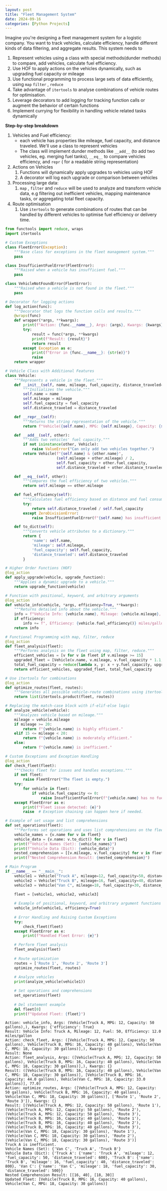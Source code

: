 ```yaml
---
layout: post
title: "Fleet Management System"
date: 2024-09-16
categories: [Python Projects]
---
```


Imagine you're designing a fleet management system for a logistic company. You want to track vehicles, calculate efficiency, handle different kinds of data filtering, and aggregate results. This system needs to

1. Represent vehicles using a class with special methods(dunder methods) to compare, add vehicles, calculate fuel efficiency. 
2. Use HOF to apply actions on the vehicles dynamically, such as upgrading fuel capacity or mileage 
3. Use functional programming to process large sets of data efficiently, using  `map`  `filter` ,  `reduce` 
4. Take advantage of  `itertools`  to analyse combinations of vehicle routes for optimisation. 
5. Leverage decorators to add logging for tracking function calls or augment the behavior of certain functions
6. Implement currying for flexibility in handling vehicle related tasks dynamically 

**Step-by-step breakdown**
1. Vehicles and Fuel efficiency: 
   * each vehicle has properties like mileage, fuel capacity, and distance traveled. We'll use a class to represent vehicles  
   * The class will implement dunder methods like  `__add__` (to add two vehicles, eg. merging fuel tanks),  `__eq__`  to compare vehicles efficiency, and  `repr`  ( for a readable string representation)
2. Actions on Vehicles
   1. Functions will dynamically apply upgrades to vehicles using HOF
   2. A decorator will log each upgrade or comparison between vehicles 
3. Processing large data: 
   1.  `map` ,  `filter`  and  `reduce` will be used to analyze and transform vehicle data, e.g filtering out inefficient vehicles, mapping maintenance tasks, or aggregating total fleet capacity. 
4. Route optimisation 
   1. Use  `itertools` to generate combinations of routes that can be handled by different vehicles to optimise fuel efficiency or delivery time. 


```python
from functools import reduce, wraps
import itertools

# Custom Exceptions
class FleetError(Exception):
    """Base class for exceptions in the fleet management system."""
    pass

class InsufficientFuelError(FleetError):
    """Raised when a vehicle has insufficient fuel."""
    pass

class VehicleNotFoundError(FleetError):
    """Raised when a vehicle is not found in the fleet."""
    pass

# Decorator for logging actions
def log_action(func):
    """Decorator that logs the function calls and results."""
    @wraps(func)
    def wrapper(*args, **kwargs):
        print(f"Action: {func.__name__}, Args: {args}, Kwargs: {kwargs}")
        try:
            result = func(*args, **kwargs)
            print(f"Result: {result}")
            return result
        except Exception as e:
            print(f"Error in {func.__name__}: {str(e)}")
            raise
    return wrapper

# Vehicle Class with Additional Features
class Vehicle:
    """Represents a vehicle in the fleet."""
    def __init__(self, name, mileage, fuel_capacity, distance_traveled=0):
        """Initializes the vehicle."""
        self.name = name
        self.mileage = mileage
        self.fuel_capacity = fuel_capacity
        self.distance_traveled = distance_traveled

    def __repr__(self):
        """Returns the string representation of the vehicle."""
        return f"Vehicle({self.name}, MPG: {self.mileage}, Capacity: {self.fuel_capacity} gallons)"

    def __add__(self, other):
        """Adds two vehicles' fuel capacity."""
        if not isinstance(other, Vehicle):
            raise ValueError("Can only add two vehicles together.")
        return Vehicle(f"{self.name} & {other.name}",
                       (self.mileage + other.mileage) / 2,
                       self.fuel_capacity + other.fuel_capacity,
                       self.distance_traveled + other.distance_traveled)

    def __eq__(self, other):
        """Compares the fuel efficiency of two vehicles."""
        return self.mileage == other.mileage

    def fuel_efficiency(self):
        """Calculates fuel efficiency based on distance and fuel consumed."""
        try:
            return self.distance_traveled / self.fuel_capacity
        except ZeroDivisionError:
            raise InsufficientFuelError(f"{self.name} has insufficient fuel to calculate efficiency.")

    def to_dict(self):
        """Converts vehicle attributes to a dictionary."""
        return {
            'name': self.name,
            'mileage': self.mileage,
            'fuel_capacity': self.fuel_capacity,
            'distance_traveled': self.distance_traveled
        }

# Higher Order Functions (HOF)
@log_action
def apply_upgrade(vehicle, upgrade_function):
    """Applies a dynamic upgrade to a vehicle."""
    return upgrade_function(vehicle)

# Function with positional, keyword, and arbitrary arguments
@log_action
def vehicle_info(vehicle, *args, efficiency=True, **kwargs):
    """Returns detailed info about the vehicle."""
    info = f"Vehicle Info: {vehicle.name}, Mileage: {vehicle.mileage}, Fuel: {vehicle.fuel_capacity}"
    if efficiency:
        info += f", Efficiency: {vehicle.fuel_efficiency()} miles/gallon"
    return info

# Functional Programming with map, filter, reduce
@log_action
def fleet_analysis(fleet):
    """Performs analysis on the fleet using map, filter, reduce."""
    efficient_vehicles = [v for v in fleet if v.mileage >= 15]
    upgraded_fleet = [Vehicle(v.name, v.mileage, v.fuel_capacity * 1.1, v.distance_traveled) for v in efficient_vehicles]
    total_fuel_capacity = reduce(lambda x, y: x + y.fuel_capacity, upgraded_fleet, 0)
    return efficient_vehicles, upgraded_fleet, total_fuel_capacity

# Use itertools for combinations
@log_action
def optimize_routes(fleet, routes):
    """Generates all possible vehicle-route combinations using itertools."""
    return list(itertools.product(fleet, routes))

# Replacing the match-case block with if-elif-else logic
def analyze_vehicle(vehicle):
    """Analyzes vehicle based on mileage."""
    mileage = vehicle.mileage
    if mileage >= 20:
        return f"{vehicle.name} is highly efficient."
    elif 15 <= mileage < 20:
        return f"{vehicle.name} is moderately efficient."
    else:
        return f"{vehicle.name} is inefficient."

# Custom Exceptions and Exception Handling
@log_action
def check_fleet(fleet):
    """Checks fleet for issues and handles exceptions."""
    if not fleet:
        raise FleetError("The fleet is empty.")
    try:
        for vehicle in fleet:
            if vehicle.fuel_capacity <= 0:
                raise InsufficientFuelError(f"{vehicle.name} has no fuel.")
    except FleetError as e:
        print(f"Fleet issue detected: {e}")
        raise  # Exception chaining can happen here if needed.

# Example of set usage and list comprehensions
def set_operations(fleet):
    """Performs set operations and uses list comprehensions on the fleet."""
    vehicle_names = {v.name for v in fleet}
    vehicle_data = {v.name: v.to_dict() for v in fleet}
    print(f"Vehicle Names (Set): {vehicle_names}")
    print(f"Vehicle Data (Dict): {vehicle_data}")
    nested_comprehension = [[v.mileage, v.fuel_capacity] for v in fleet if v.mileage > 15]
    print(f"Nested Comprehension Result: {nested_comprehension}")

# Main Program
if __name__ == "__main__":
    vehicle1 = Vehicle("Truck A", mileage=12, fuel_capacity=50, distance_traveled=600)
    vehicle2 = Vehicle("Truck B", mileage=16, fuel_capacity=40, distance_traveled=800)
    vehicle3 = Vehicle("Van C", mileage=18, fuel_capacity=30, distance_traveled=500)

    fleet = [vehicle1, vehicle2, vehicle3]
    
    # Example of positional, keyword, and arbitrary argument functions
    vehicle_info(vehicle1, efficiency=True)
    
    # Error Handling and Raising Custom Exceptions
    try:
        check_fleet(fleet)
    except FleetError as e:
        print(f"Handled Fleet Error: {e}")

    # Perform fleet analysis
    fleet_analysis(fleet)
    
    # Route optimization
    routes = ['Route 1', 'Route 2', 'Route 3']
    optimize_routes(fleet, routes)
    
    # Analyze vehicles
    print(analyze_vehicle(vehicle1))

    # Set operations and comprehensions
    set_operations(fleet)
    
    # Del statement example
    del fleet[0]
    print(f"Updated Fleet: {fleet}")

```

    Action: vehicle_info, Args: (Vehicle(Truck A, MPG: 12, Capacity: 50 gallons),), Kwargs: {'efficiency': True}
    Result: Vehicle Info: Truck A, Mileage: 12, Fuel: 50, Efficiency: 12.0 miles/gallon
    Action: check_fleet, Args: ([Vehicle(Truck A, MPG: 12, Capacity: 50 gallons), Vehicle(Truck B, MPG: 16, Capacity: 40 gallons), Vehicle(Van C, MPG: 18, Capacity: 30 gallons)],), Kwargs: {}
    Result: None
    Action: fleet_analysis, Args: ([Vehicle(Truck A, MPG: 12, Capacity: 50 gallons), Vehicle(Truck B, MPG: 16, Capacity: 40 gallons), Vehicle(Van C, MPG: 18, Capacity: 30 gallons)],), Kwargs: {}
    Result: ([Vehicle(Truck B, MPG: 16, Capacity: 40 gallons), Vehicle(Van C, MPG: 18, Capacity: 30 gallons)], [Vehicle(Truck B, MPG: 16, Capacity: 44.0 gallons), Vehicle(Van C, MPG: 18, Capacity: 33.0 gallons)], 77.0)
    Action: optimize_routes, Args: ([Vehicle(Truck A, MPG: 12, Capacity: 50 gallons), Vehicle(Truck B, MPG: 16, Capacity: 40 gallons), Vehicle(Van C, MPG: 18, Capacity: 30 gallons)], ['Route 1', 'Route 2', 'Route 3']), Kwargs: {}
    Result: [(Vehicle(Truck A, MPG: 12, Capacity: 50 gallons), 'Route 1'), (Vehicle(Truck A, MPG: 12, Capacity: 50 gallons), 'Route 2'), (Vehicle(Truck A, MPG: 12, Capacity: 50 gallons), 'Route 3'), (Vehicle(Truck B, MPG: 16, Capacity: 40 gallons), 'Route 1'), (Vehicle(Truck B, MPG: 16, Capacity: 40 gallons), 'Route 2'), (Vehicle(Truck B, MPG: 16, Capacity: 40 gallons), 'Route 3'), (Vehicle(Van C, MPG: 18, Capacity: 30 gallons), 'Route 1'), (Vehicle(Van C, MPG: 18, Capacity: 30 gallons), 'Route 2'), (Vehicle(Van C, MPG: 18, Capacity: 30 gallons), 'Route 3')]
    Truck A is inefficient.
    Vehicle Names (Set): {'Van C', 'Truck A', 'Truck B'}
    Vehicle Data (Dict): {'Truck A': {'name': 'Truck A', 'mileage': 12, 'fuel_capacity': 50, 'distance_traveled': 600}, 'Truck B': {'name': 'Truck B', 'mileage': 16, 'fuel_capacity': 40, 'distance_traveled': 800}, 'Van C': {'name': 'Van C', 'mileage': 18, 'fuel_capacity': 30, 'distance_traveled': 500}}
    Nested Comprehension Result: [[16, 40], [18, 30]]
    Updated Fleet: [Vehicle(Truck B, MPG: 16, Capacity: 40 gallons), Vehicle(Van C, MPG: 18, Capacity: 30 gallons)]

